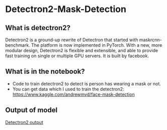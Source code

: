# Detectron2-Mask-Detection
## What is detectron2?
Detectron2 is a ground-up rewrite of Detectron that started with maskrcnn-benchmark. The platform is now implemented in PyTorch. With a new, more modular design, Detectron2 is flexible and extensible, and able to provide fast training on single or multiple GPU servers. It is built by facebook.

## What is in the notebook? 
* Code to train detectron2 to detect is person has wearing a mask or not.
* You can get data which I used to train the detectron2: https://www.kaggle.com/andrewmvd/face-mask-detection

## Output of model
[Detectron2 output]()
